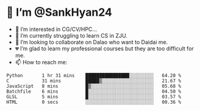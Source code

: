 # 👋 I’m @SankHyan24

- 👀 I’m interested in CG/CV/HPC...
- 🌱 I’m currently struggling to learn CS in ZJU.
- 💞️ I’m looking to collaborate on Dalao who want to Daidai me.
- 💔 I’m glad to learn my professional courses but they are too difficult for me.
- 📫 How to reach me:


<!---
SankHyan24/SankHyan24 is a ✨ special ✨ repository because its `README.md` (this file) appears on your GitHub profile.
You can click the Preview link to take a look at your changes.
--->
<!--START_SECTION:waka-->

```text
Python       1 hr 31 mins    ████████████████░░░░░░░░░   64.20 %
C            31 mins         █████▒░░░░░░░░░░░░░░░░░░░   21.67 %
JavaScript   8 mins          █▒░░░░░░░░░░░░░░░░░░░░░░░   05.68 %
Batchfile    6 mins          █░░░░░░░░░░░░░░░░░░░░░░░░   04.50 %
GLSL         5 mins          █░░░░░░░░░░░░░░░░░░░░░░░░   03.57 %
HTML         0 secs          ░░░░░░░░░░░░░░░░░░░░░░░░░   00.36 %
```

<!--END_SECTION:waka-->
